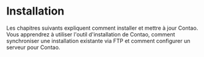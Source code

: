 # Installation

Les chapitres suivants expliquent comment installer et mettre à jour Contao. Vous
apprendrez à utiliser l'outil d'installation de Contao, comment synchroniser une
installation existante via FTP et comment configurer un serveur pour Contao.
